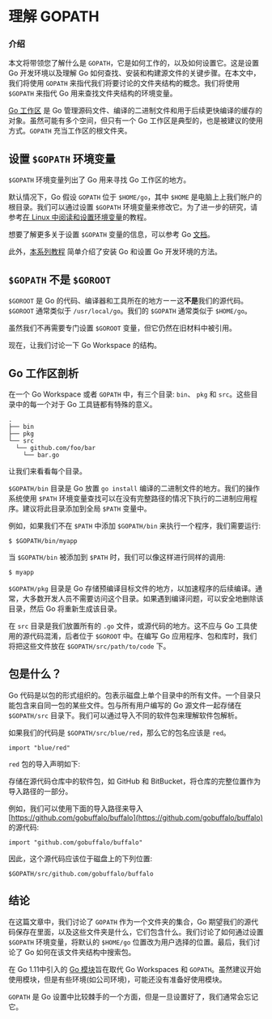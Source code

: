 # 理解 GOPATH

### 介绍

本文将带领您了解什么是 `GOPATH`，它是如何工作的，以及如何设置它。这是设置 Go 开发环境以及理解 Go 如何查找、安装和构建源文件的关键步骤。在本文中，我们将使用 `GOPATH` 来指代我们将要讨论的文件夹结构的概念。我们将使用 `$GOPATH` 来指代 Go 用来查找文件夹结构的环境变量。

[Go 工作区](https://golang.org/doc/code.html#Workspaces) 是 Go 管理源码文件、编译的二进制文件和用于后续更快编译的缓存的对象。虽然可能有多个空间，但只有一个 Go 工作区是典型的，也是被建议的使用方式。`GOPATH` 充当工作区的根文件夹。

## 设置 `$GOPATH` 环境变量

`$GOPATH` 环境变量列出了 Go 用来寻找 Go 工作区的地方。

默认情况下，Go 假设 `GOPATH` 位于 `$HOME/go`，其中 `$HOME` 是电脑上上我们帐户的根目录。我们可以通过设置 `$GOPATH` 环境变量来修改它。为了进一步的研究，请参考[在 Linux 中阅读和设置环境变量](https://www.digitalocean.com/community/tutorials/how-to-read-and-set-environmental-and-shell-variables-on-a-linux-vps)的教程。

想要了解更多关于设置 `$GOPATH` 变量的信息，可以参考 Go [文档](https://golang.org/doc/code.html#Workspaces)。

此外，[本系列教程](https://www.digitalocean.com/community/tutorial_series/how-to-install-and-set-up-a-local-programming-environment-for-go) 简单介绍了安装 Go 和设置 Go 开发环境的方法。

## `$GOPATH` 不是 `$GOROOT`

`$GOROOT` 是 Go 的代码、编译器和工具所在的地方ーー这**不是**我们的源代码。`$GOROOT` 通常类似于 `/usr/local/go`。我们的 `$GOPATH` 通常类似于 `$HOME/go`。

虽然我们不再需要专门设置 `$GOROOT` 变量，但它仍然在旧材料中被引用。

现在，让我们讨论一下 Go Workspace 的结构。

## Go 工作区剖析

在一个 Go Workspace 或者 `GOPATH` 中，有三个目录: `bin`、 `pkg` 和 `src`。这些目录中的每一个对于 Go 工具链都有特殊的意义。

```
.
├── bin
├── pkg
└── src
  └── github.com/foo/bar
    └── bar.go
```

让我们来看看每个目录。

`$GOPATH/bin` 目录是 Go 放置 `go install` 编译的二进制文件的地方。我们的操作系统使用 `$PATH` 环境变量查找可以在没有完整路径的情况下执行的二进制应用程序。建议将此目录添加到全局 `$PATH` 变量中。

例如，如果我们不在 `$PATH` 中添加 `$GOPATH/bin` 来执行一个程序，我们需要运行:

```
$ $GOPATH/bin/myapp
```

当 `$GOPATH/bin` 被添加到 `$PATH` 时，我们可以像这样进行同样的调用:

```
$ myapp
```

`$GOPATH/pkg` 目录是 Go 存储预编译目标文件的地方，以加速程序的后续编译。通常，大多数开发人员不需要访问这个目录。如果遇到编译问题，可以安全地删除该目录，然后 Go 将重新生成该目录。

在 `src` 目录是我们放置所有的 `.go` 文件，或源代码的地方。这不应与 Go 工具使用的源代码混淆，后者位于 `$GOROOT` 中。在编写 Go 应用程序、包和库时，我们将把这些文件放在 `$GOPATH/src/path/to/code` 下。

## 包是什么？

Go 代码是以包的形式组织的。包表示磁盘上单个目录中的所有文件。一个目录只能包含来自同一包的某些文件。包与所有用户编写的 Go 源文件一起存储在 `$GOPATH/src` 目录下。我们可以通过导入不同的软件包来理解软件包解析。

如果我们的代码是 `$GOPATH/src/blue/red`，那么它的包名应该是 `red`。

```
import "blue/red"
```

`red` 包的导入声明如下:

存储在源代码仓库中的软件包，如 GitHub 和 BitBucket，将仓库的完整位置作为导入路径的一部分。

例如，我们可以使用下面的导入路径来导入 [https://github.com/gobuffalo/buffalo](https://github.com/gobuffalo/buffalo) 的源代码:

```
import "github.com/gobuffalo/buffalo"
```

因此，这个源代码应该位于磁盘上的下列位置:

```
$GOPATH/src/github.com/gobuffalo/buffalo
```

## 结论

在这篇文章中，我们讨论了 `GOPATH` 作为一个文件夹的集合，Go 期望我们的源代码保存在里面，以及这些文件夹是什么，它们包含什么。我们讨论了如何通过设置 `$GOPATH` 环境变量，将默认的 `$HOME/go` 位置改为用户选择的位置。最后，我们讨论了 Go 如何在该文件夹结构中搜索包。

在 Go 1.11中引入的 [Go 模块](https://github.com/golang/Go/wiki/Modules)旨在取代 Go Workspaces 和 `GOPATH`。虽然建议开始使用模块，但是有些环境(如公司环境)，可能还没有准备好使用模块。

`GOPATH` 是 Go 设置中比较棘手的一个方面，但是一旦设置好了，我们通常会忘记它。